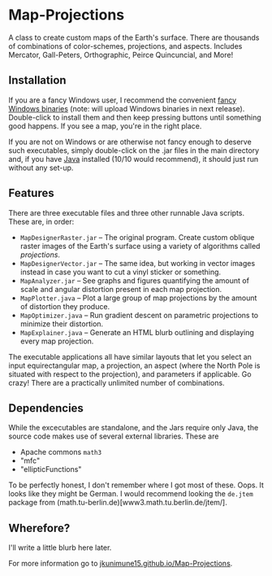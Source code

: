 # Map-Projections
A class to create custom maps of the Earth's surface. There are thousands of combinations of color-schemes, projections, and aspects. Includes Mercator, Gall-Peters, Orthographic, Peirce Quincuncial, and More!

## Installation
If you are a fancy Windows user, I recommend the convenient [fancy Windows binaries](https://example.org) (note: will upload Windows binaries in next release). Double-click to install them and then keep pressing buttons until something good happens. If you see a map, you're in the right place.

If you are not on Windows or are otherwise not fancy enough to deserve such executables, simply double-click on the .jar files in the main directory and, if you have [Java](https://java.com/en/download/) installed (10/10 would recommend), it should just run without any set-up.

## Features
There are three executable files and three other runnable Java scripts. These are, in order:

* `MapDesignerRaster.jar` &ndash; The original program. Create custom oblique raster images of the Earth's surface using a variety of algorithms called _projections_.  
* `MapDesignerVector.jar` &ndash; The same idea, but working in vector images instead in case you want to cut a vinyl sticker or something.  
* `MapAnalyzer.jar` &ndash; See graphs and figures quantifying the amount of scale and angular distortion present in each map projection.  
* `MapPlotter.java` &ndash; Plot a large group of map projections by the amount of distortion they produce.  
* `MapOptimizer.java` &ndash; Run gradient descent on parametric projections to minimize their distortion.  
* `MapExplainer.java` &ndash; Generate an HTML blurb outlining and displaying every map projection.

The executable applications all have similar layouts that let you select an input equirectangular map, a projection, an aspect (where the North Pole is situated with respect to the projection), and parameters if applicable. Go crazy! There are a practically unlimited number of combinations.

## Dependencies
While the excecutables are standalone, and the Jars require only Java, the source code makes use of several external libraries. These are

* Apache commons `math3`
* "mfc"
* "ellipticFunctions"

To be perfectly honest, I don't remember where I got most of these. Oops. It looks like they might be German. I would recommend looking the `de.jtem` package from (math.tu-berlin.de)[www3.math.tu.berlin.de/jtem/].

## Wherefore?
I'll write a little blurb here later.

For more information go to [jkunimune15.github.io/Map-Projections](https://jkunimune15.github.io/Map-Projections).
